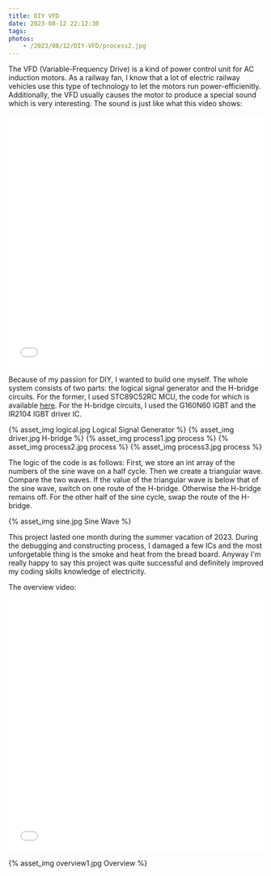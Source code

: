 ```yaml
---
title: DIY VFD
date: 2023-08-12 22:12:30
tags:
photos:
    - /2023/08/12/DIY-VFD/process2.jpg
---
```


The VFD (Variable-Frequency Drive) is a kind of power control unit for AC induction motors. As a railway fan, I know that a lot of electric railway vehicles use this type of technology to let the motors run power-efficienitly. Additionally, the VFD usually causes the motor to produce a special sound which is very interesting. The sound is just like what this video shows:

<iframe src="//player.bilibili.com/player.html?isOutside=true&aid=413224031&bvid=BV1cV411C74b&cid=190538884&p=1&high_quality=1&danmaku=0" allowfullscreen="allowfullscreen" width="100%" height="500" scrolling="no" frameborder="0" sandbox="allow-top-navigation allow-same-origin allow-forms allow-scripts"></iframe>

Because of my passion for DIY, I wanted to build one myself. The whole system consists of two parts: the logical signal generator and the H-bridge circuits. For the former, I used STC89C52RC MCU, the code for which is available [here](https://github.com/Arch-Jason/8051-vvvf). For the H-bridge circuits, I used the G160N60 IGBT and the IR2104 IGBT driver IC.

{% asset_img logical.jpg Logical Signal Generator %}
{% asset_img driver.jpg H-bridge %}
{% asset_img process1.jpg process %}
{% asset_img process2.jpg process %}
{% asset_img process3.jpg process %}

The logic of the code is as follows: First, we store an int array of the numbers of the sine wave on a half cycle. Then we create a triangular wave. Compare the two waves. If the value of the triangular wave is below that of the sine wave, switch on one route of the H-bridge. Otherwise the H-bridge remains off. For the other half of the sine cycle, swap the route of the H-bridge.

{% asset_img sine.jpg Sine Wave %}

This project lasted one month during the summer vacation of 2023. During the debugging and constructing process, I damaged a few ICs and the most unforgetable thing is the smoke and heat from the bread board. Anyway I'm really happy to say this project was quite successful and definitely improved my coding skills knowledge of electricity.

The overview video:

<iframe src="//player.bilibili.com/player.html?isOutside=true&aid=489743181&bvid=BV1nN411z7oj&cid=1231236589&p=1&high_quality=1&danmaku=0" allowfullscreen="allowfullscreen" width="100%" height="500" scrolling="no" frameborder="0" sandbox="allow-top-navigation allow-same-origin allow-forms allow-scripts"></iframe>

{% asset_img overview1.jpg Overview %}